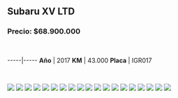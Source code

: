 ## Subaru XV LTD

### Precio: $68.900.000

<p>&nbsp;</p>

-----|-----
**Año** | 2017
**KM** | 43.000
**Placa** | IGR017


<p>&nbsp;</p>

<img src="images/Subaru XV LTD Blanca IGR017.jpeg?raw=true"/>
<img src="images/Subaru XV LTD Blanca IGR017 - 10.jpeg?raw=true"/>
<img src="images/Subaru XV LTD Blanca IGR017 - 11.jpeg?raw=true"/>
<img src="images/Subaru XV LTD Blanca IGR017 - 12.jpeg?raw=true"/>
<img src="images/Subaru XV LTD Blanca IGR017 - 13.jpeg?raw=true"/>
<img src="images/Subaru XV LTD Blanca IGR017 - 14.jpeg?raw=true"/>
<img src="images/Subaru XV LTD Blanca IGR017 - 15.jpeg?raw=true"/>
<img src="images/Subaru XV LTD Blanca IGR017 - 16.jpeg?raw=true"/>
<img src="images/Subaru XV LTD Blanca IGR017 - 17.jpeg?raw=true"/>
<img src="images/Subaru XV LTD Blanca IGR017 - 18.jpeg?raw=true"/>
<img src="images/Subaru XV LTD Blanca IGR017 - 2.jpeg?raw=true"/>
<img src="images/Subaru XV LTD Blanca IGR017 - 3.jpeg?raw=true"/>
<img src="images/Subaru XV LTD Blanca IGR017 - 4.jpeg?raw=true"/>
<img src="images/Subaru XV LTD Blanca IGR017 - 5.jpeg?raw=true"/>
<img src="images/Subaru XV LTD Blanca IGR017 - 6.jpeg?raw=true"/>
<img src="images/Subaru XV LTD Blanca IGR017 - 7.jpeg?raw=true"/>
<img src="images/Subaru XV LTD Blanca IGR017 - 8.jpeg?raw=true"/>
<img src="images/Subaru XV LTD Blanca IGR017 - 9.jpeg?raw=true"/>
<img src="images/Subaru XV LTD Blanca IGR017- 19.jpeg?raw=true"/>



